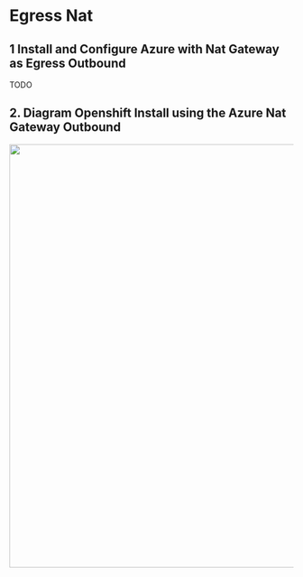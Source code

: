 # Egress Nat

## 1 Install and Configure Azure with Nat Gateway as Egress Outbound

TODO

## 2. Diagram Openshift Install using the Azure Nat Gateway Outbound

 <img align="center" width="750" src="../pics/egress_azure_nat.png">
